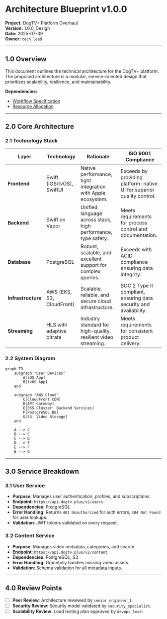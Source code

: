 # Architecture Blueprint v1.0.0

**Project:** DogTV+ Platform Overhaul  
**Version:** 1.0.0_Design  
**Date:** 2025-07-09  
**Owner:** `tech_lead`

---

## 1.0 Overview

This document outlines the technical architecture for the DogTV+ platform. The proposed architecture is a modular, service-oriented design that prioritizes scalability, resilience, and maintainability.

**Dependencies:**

- [Workflow Specification](./Workflow_Specification.md)
- [Resource Allocation](./Resource_Allocation.md)

---

## 2.0 Core Architecture

### 2.1 Technology Stack

| Layer | Technology | Rationale | ISO 9001 Compliance |
|---|---|---|---|
| **Frontend** | Swift (iOS/tvOS), SwiftUI | Native performance, tight integration with Apple ecosystem. | Exceeds by providing platform-native UI for superior quality control. |
| **Backend** | Swift on Vapor | Unified language across stack, high performance, type safety. | Meets requirements for process control and documentation. |
| **Database** | PostgreSQL | Robust, scalable, and excellent support for complex queries. | Exceeds with ACID compliance ensuring data integrity. |
| **Infrastructure** | AWS (EKS, S3, CloudFront) | Scalable, reliable, and secure cloud infrastructure. | SOC 2 Type II compliant, ensuring data security and availability. |
| **Streaming** | HLS with adaptive bitrate | Industry standard for high-quality, resilient video streaming. | Meets requirements for consistent product delivery. |

### 2.2 System Diagram

```mermaid
graph TD
    subgraph "User Devices"
        A[iOS App]
        B[tvOS App]
    end

    subgraph "AWS Cloud"
        C[CloudFront CDN]
        D[API Gateway]
        E[EKS Cluster: Backend Services]
        F[PostgreSQL DB]
        G[S3: Video Storage]
    end

    A --> C
    B --> C
    C --> D
    D --> E
    E --> F
    E --> G
```

---

## 3.0 Service Breakdown

### 3.1 User Service

- **Purpose**: Manages user authentication, profiles, and subscriptions.
- **Endpoint**: `https://api.dogtv.plus/v2/users`
- **Dependencies**: PostgreSQL
- **Error Handling**: Returns `401 Unauthorized` for auth errors, `404 Not Found` for user lookups.
- **Validation**: JWT tokens validated on every request.

### 3.2 Content Service

- **Purpose**: Manages video metadata, categories, and search.
- **Endpoint**: `https://api.dogtv.plus/v2/content`
- **Dependencies**: PostgreSQL, S3
- **Error Handling**: Gracefully handles missing video assets.
- **Validation**: Schema validation for all metadata inputs.

---

## 4.0 Review Points

- [ ] **Peer Review**: Architecture reviewed by `senior_engineer_1`.
- [ ] **Security Review**: Security model validated by `security_specialist`.
- [ ] **Scalability Review**: Load testing plan approved by `devops_lead`.
